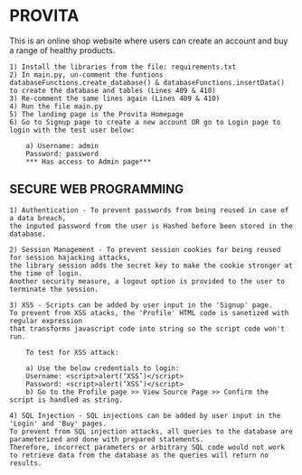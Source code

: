 <h1>PROVITA</h1>

This is an online shop website where users can create an account and buy a range of healthy products.

    1) Install the libraries from the file: requirements.txt
    2) In main.py, un-comment the funtions databaseFunctions.create_database() & databaseFunctions.insertData()
    to create the database and tables (Lines 409 & 410) 
    3) Re-comment the same lines again (Lines 409 & 410) 
    4) Run the file main.py
    5) The landing page is the Provita Homepage
    6) Go to Signup page to create a new account OR go to Login page to login with the test user below:
    
        a) Username: admin
        Password: password
        *** Has access to Admin page***
       
    
<h2>SECURE WEB PROGRAMMING </h2>

    1) Authentication - To prevent passwords from being reused in case of a data breach, 
    the inputed password from the user is Hashed before been stored in the database.

    2) Session Management - To prevent session cookies for being reused for session hajacking attacks,
    the library session adds the secret key to make the cookie stronger at the time of login.
    Another security measure, a logout option is provided to the user to terminate the session.

    3) XSS - Scripts can be added by user input in the 'Signup' page. 
    To prevent from XSS atacks, the 'Profile' HTML code is sanetized with regular expression
    that transforms javascript code into string so the script code won't run.
    
        To test for XSS attack:
        
        a) Use the below credentials to login:
        Username: <script>alert(‘XSS’)</script>
        Password: <script>alert(‘XSS’)</script>
        b) Go to the Profile page >> View Source Page >> Confirm the script is handled as string. 

    4) SQL Injection - SQL injections can be added by user input in the 'Login' and 'Buy' pages. 
    To prevent from SQL injection attacks, all queries to the database are parameterized and done with prepared statements. 
    Therefore, incorrect parameters or arbitrary SQL code would not work to retrieve data from the database as the queries will return no results.
